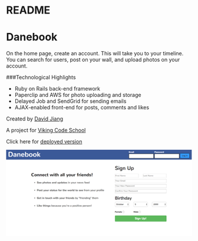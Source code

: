 
# README

Danebook
========

On the home page, create an account. This will take you to your timeline. You can search for users, post on your wall, and upload photos on your account. 

###Technological Highlights
* Ruby on Rails back-end framework
* Paperclip and AWS for photo uploading and storage
* Delayed Job and SendGrid for sending emails
* AJAX-enabled front-end for posts, comments and likes

Created by [David Jiang](https://github.com/davidmjiang)

A project for [Viking Code School](http://vikingcodeschool.com)

Click here for [deployed version](https://serene-eyrie-68941.herokuapp.com/)

![Login Page](screenshot.png "Home page")
